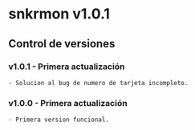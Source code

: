 # snkrmon v1.0.1
## Control de versiones
### v1.0.1 - Primera actualización
    - Solucion al bug de numero de tarjeta incompleto.
### v1.0.0 - Primera actualización
    - Primera version funcional.
